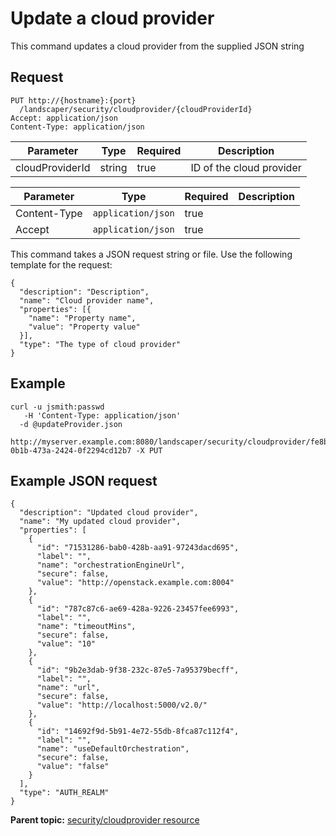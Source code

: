 # Update a cloud provider

This command updates a cloud provider from the supplied JSON string

## Request

```
PUT http://{hostname}:{port}
  /landscaper/security/cloudprovider/{cloudProviderId}
Accept: application/json
Content-Type: application/json

```

|Parameter|Type|Required|Description|
|---------|----|--------|-----------|
|cloudProviderId|string|true|ID of the cloud provider|

|Parameter|Type|Required|Description|
|---------|----|--------|-----------|
|Content-Type|`application/json`|true| |
|Accept|`application/json`|true| |

This command takes a JSON request string or file. Use the following template for the request:

```
{
  "description": "Description",
  "name": "Cloud provider name",
  "properties": [{
    "name": "Property name",
    "value": "Property value"
  }],
  "type": "The type of cloud provider"
}

```

## Example

```
curl -u jsmith:passwd 
   -H 'Content-Type: application/json'
  -d @updateProvider.json
  http://myserver.example.com:8080/landscaper/security/cloudprovider/fe8b22b5-0b1b-473a-2424-0f2294cd12b7 -X PUT
```

## Example JSON request

```
{
  "description": "Updated cloud provider",
  "name": "My updated cloud provider",
  "properties": [
    {
      "id": "71531286-bab0-428b-aa91-97243dacd695",
      "label": "",
      "name": "orchestrationEngineUrl",
      "secure": false,
      "value": "http://openstack.example.com:8004"
    },
    {
      "id": "787c87c6-ae69-428a-9226-23457fee6993",
      "label": "",
      "name": "timeoutMins",
      "secure": false,
      "value": "10"
    },
    {
      "id": "9b2e3dab-9f38-232c-87e5-7a95379becff",
      "label": "",
      "name": "url",
      "secure": false,
      "value": "http://localhost:5000/v2.0/"
    },
    {
      "id": "14692f9d-5b91-4e72-55db-8fca87c112f4",
      "label": "",
      "name": "useDefaultOrchestration",
      "secure": false,
      "value": "false"
    }
  ],
  "type": "AUTH_REALM"
}
```

**Parent topic:** [security/cloudprovider resource](../../com.ibm.edt.api.doc/topics/security_cloudprovider_.md)

